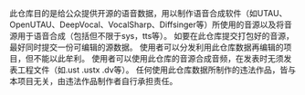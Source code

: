 此仓库目的是给公众提供开源的语音数据，用以制作语音合成软件（如UTAU、OpenUTAU、DeepVocal、VocalSharp、Diffsinger等）所使用的音源以及将音源用于语音合成（包括但不限于sys，tts等）。
如要在此仓库提交打包好的音源，最好同时提交一份可编辑的源数据。
使用者可以分发利用此仓库数据再编辑的项目，但不能以此牟利。
使用者可以使用此仓库的音源合成音频，在发表时无须发表工程文件（如.ust .ustx .dv等）。
任何使用此仓库数据所制作的违法作品，皆与本项目无关，由违法作品制作者自行承担责任。
